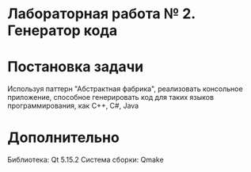 # Лабораторная работа № 2. Генератор кода
# Постановка задачи
Используя паттерн "Абстрактная фабрика", реализовать консольное приложение, способное генерировать код для таких языков программирования, как C++, C#, Java
# Дополнительно
Библиотека: Qt 5.15.2 
Система сборки: Qmake
